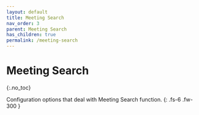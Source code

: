 ```yaml
---
layout: default
title: Meeting Search
nav_order: 3
parent: Meeting Search
has_children: true
permalink: /meeting-search
---
```


# Meeting Search
{:.no_toc}

Configuration options that deal with Meeting Search function.
{: .fs-6 .fw-300 }
